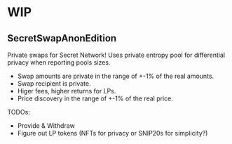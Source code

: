# WIP

## SecretSwapAnonEdition

Private swaps for Secret Network! Uses private entropy pool for differential privacy when reporting pools sizes.

- Swap amounts are private in the range of +-1% of the real amounts.
- Swap recipient is private.
- Higer fees, higher returns for LPs.
- Price discovery in the range of +-1% of the real price.

TODOs:

- Provide & Withdraw
- Figure out LP tokens (NFTs for privacy or SNIP20s for simplicity?)
